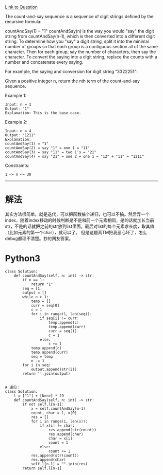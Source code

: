 [Link to Question](https://leetcode.com/explore/interview/card/top-interview-questions-easy/127/strings/886/)



The count-and-say sequence is a sequence of digit strings defined by the recursive formula:

countAndSay(1) = "1"
countAndSay(n) is the way you would "say" the digit string from countAndSay(n-1), which is then converted into a different digit string.
To determine how you "say" a digit string, split it into the minimal number of groups so that each group is a contiguous section all of the same character. Then for each group, say the number of characters, then say the character. To convert the saying into a digit string, replace the counts with a number and concatenate every saying.

For example, the saying and conversion for digit string "3322251":


Given a positive integer n, return the nth term of the count-and-say sequence.

 

Example 1:
```
Input: n = 1
Output: "1"
Explanation: This is the base case.
```
Example 2:
```
Input: n = 4
Output: "1211"
Explanation:
countAndSay(1) = "1"
countAndSay(2) = say "1" = one 1 = "11"
countAndSay(3) = say "11" = two 1's = "21"
countAndSay(4) = say "21" = one 2 + one 1 = "12" + "11" = "1211"
 ```

Constraints:
```
1 <= n <= 30
```

-----
# 解法
其实方法很简单，就是迭代，可以把函数搞个递归，也可以不搞。然后弄一个index，随着index移动的时候判断是不是和前一个元素相同，是的话就加长当前str，不是的话就把之前的str放到list里面。最后对list的每个元素求长度，取其值（比如元素的第一个char），就可以了。
但是这题真TM把我恶心坏了，怎么debug都理不清楚。抄的网友答案。

# Python3
```python3
class Solution:
    def countAndSay(self, n: int) -> str:
        if n == 1:
            return "1"
        seq = [1]
        output = []
        while n > 1:
            temp = []
            curr = seq[0]
            c = 1
            for i in range(1, len(seq)):
                if seq[i] != curr:
                    temp.append(c)
                    temp.append(curr)
                    curr = seq[i]
                    c = 1
                else:
                    c += 1
            temp.append(c)
            temp.append(curr)
            seq = temp
            n -= 1
        for i in seq:
            output.append(str(i))
        return ''.join(output)


# 递归：
class Solution:
    l = ["1"] + [None] * 29
    def countAndSay(self, n: int) -> str:
        if not self.l[n-1]:
            x = self.countAndSay(n-1)
            count, char = 1, x[0]
            res = []
            for i in range(1, len(x)):
                if x[i] != char:
                    res.append(str(count))
                    res.append(char)
                    char = x[i]
                    count = 1
                else:
                    count += 1
            res.append(str(count))
            res.append(char)
            self.l[n-1] = "".join(res)
        return self.l[n-1]
```






